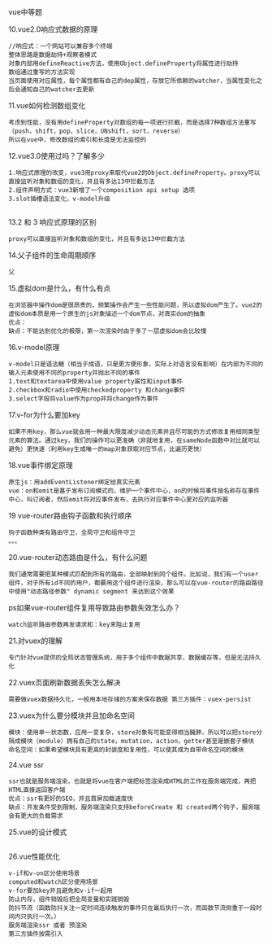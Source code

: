 vue中等题

10.vue2.0响应式数据的原理

```
//响应式：一个网站可以兼容多个终端
整体思路是数据劫持+观察者模式
对象内部用defineReactive方法，使用Object.defineProperty将属性进行劫持
数组通过重写的方法实现
当页面使用对应属性，每个属性都有自己的dep属性，存放它所依赖的watcher，当属性变化之后会通知自己的watcher去更新
```

11.vue如何检测数组变化

```
考虑到性能，没有用defineProperty对数组的每一项进行拦截，而是选择7种数组方法重写（push，shift，pop，slice，UNshift，sort，reverse）
所以在vue中，修改数组的索引和长度是无法监控的
```

12.vue3.0使用过吗？了解多少

```
1.响应式原理的改变，vue3用proxy来取代vue2的Object.defineProperty。proxy可以直接监听对象和数组的变化，并且有多达13中拦截方法
2.组件声明方式：vue3新增了一个composition api setup 选项
3.slot插槽语法变化，v-model升级
 
```

13.2 和 3 响应式原理的区别

```
proxy可以直接监听对象和数组的变化，并且有多达13中拦截方法
```

14.父子组件的生命周期顺序

```
父
```

15.虚拟dom是什么，有什么有点

```
在浏览器中操作dom是很昂贵的，频繁操作会产生一些性能问题，所以虚拟dom产生了。vue2的虚拟dom本质是用一个原生的js对象描述一个dom节点，对真实dom的抽象
优点：
缺点：不能达到优化的极限，第一次渲染时由于多了一层虚拟dom会比较慢
```

16.v-model原理

```
v-model只是语法糖（相当于成语，只是更方便形象，实际上对语言没有影响）在内部为不同的输入元素使用不同的property并抛出不同的事件
1.text和textarea中使用value property属性和input事件
2.checkbox和radio中使用checkedproperty 和change事件
3.select字段将value作为prop并将change作为事件
```

17.v-for为什么要加key

```
如果不用key，那么vue就会用一种最大限度减少动态元素并且尽可能的方式修改复用相同类型元素的算法。通过key，我们的操作可以更准确（非就地复用，在sameNode函数中对比就可以避免）更快速（利用key生成唯一的map对象获取对应节点，比遍历更快）
```

18.vue事件绑定原理

```
原生js：用addEventListener绑定给真实元素
vue：on和emit是基于发布订阅模式的，维护一个事件中心，on的时候将事件按名称存在事件中心，叫订阅者，然后emit将对应事件发布，去执行对应事件中心里对应的监听器
```

19 vue-router路由钩子函数和执行顺序

```
钩子函数种类有路由守卫，全局守卫和组件守卫
。。。
```

20.vue-router动态路由是什么，有什么问题

```
我们通常需要把某种模式匹配到所有的路由，全部映射到同个组件。比如说，我们有一个user组件，对于所有id不同的用户，都要用这个组件进行渲染，那么可以在vue-router的路由路径中使用"动态路径参数" dynamic segment 来达到这个效果
```

ps如果vue-router组件复用导致路由参数失效怎么办？

```
watch监听路由参数再发请求和：key来阻止复用
```



21.对vuex的理解

```
专门针对vue提供的全局状态管理系统，用于多个组件中数据共享，数据缓存等，但是无法持久化
```

22.vuex页面刷新数据丢失怎么解决

```
需要做vuex数据持久化，一般用本地存储的方案来保存数据 第三方插件：vuex-persist
```

23.vuex为什么要分模块并且加命名空间

```
模块：使用单一状态数，应用一变复杂，store对象有可能变得相当臃肿，所以可以把store分隔成模块（module）拥有自己的state，mutation，action，getter甚至是嵌套子模块
命名空间：如果希望模块具有更高的封装度和复用性，可以使其成为自带命名空间的模块
```

24.vue ssr

```
ssr也就是服务端渲染，也就是将vue在客户端把标签渲染成HTML的工作在服务端完成，再把HTML直接返回客户端
优点：ssr有更好的SEO，并且首屏加载速度快
缺点：开发条件受到限制，服务端渲染只支持beforeCreate 和 created两个钩子，服务端会有更大的负载需求
```

25.vue的设计模式

```

```

26.vue性能优化

```
v-if和v-on区分使用场景
computed和watch区分使用场景
v-for要加key并且避免和v-if一起用
防止内存，组件销毁后把全局变量和实践销毁
防抖节流（函数防抖关注一定时间连续触发的事件只在最后执行一次，而函数节流侧重于一段时间内只执行一次。）
服务端渲染ssr 或者 预渲染
第三方插件按需引入
```

